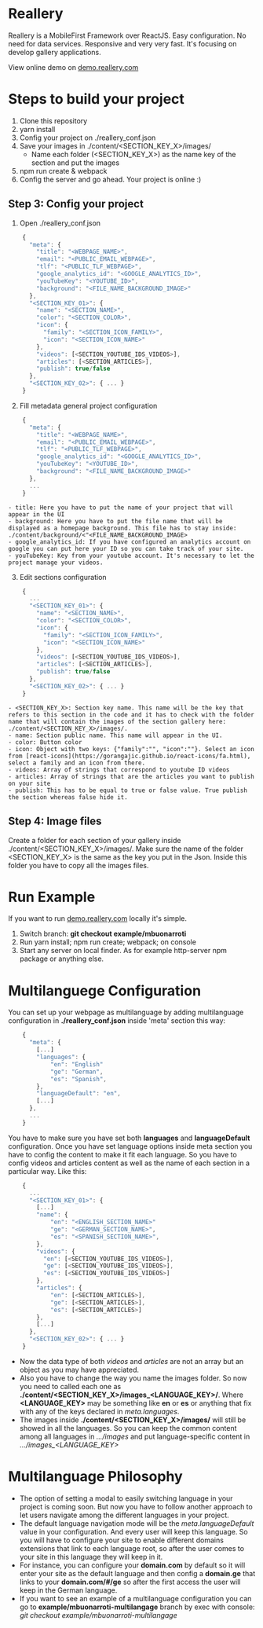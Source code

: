# Reallery
Reallery is a MobileFirst Framework over ReactJS. Easy configuration. No need for data services. Responsive and very very fast. It's focusing on develop gallery applications.


  View online demo on [demo.reallery.com](http://www.demo.reallery.com/)


# Steps to build your project
1. Clone this repository
1. yarn install
1. Config your project on ./reallery_conf.json
1. Save your images in ./content/<SECTION_KEY_X>/images/
    - Name each folder (<SECTION_KEY_X>) as the name key of the section and put the images
1. npm run create & webpack
1. Config the server and go ahead. Your project is online :)


## Step 3: Config your project
1. Open ./reallery_conf.json
```javascript
    {
      "meta": {
        "title": "<WEBPAGE_NAME>",
        "email": "<PUBLIC_EMAIL_WEBPAGE>",
        "tlf": "<PUBLIC_TLF_WEBPAGE>",
        "google_analytics_id": "<GOOGLE_ANALYTICS_ID>",
        "youTubeKey": "<YOUTUBE_ID>",
        "background": "<FILE_NAME_BACKGROUND_IMAGE>"
      },
      "<SECTION_KEY_01>": {
        "name": "<SECTION_NAME>",
        "color": "<SECTION_COLOR>",
        "icon": {
          "family": "<SECTION_ICON_FAMILY>",
          "icon": "<SECTION_ICON_NAME>"
        },
        "videos": [<SECTION_YOUTUBE_IDS_VIDEOS>],
        "articles": [<SECTION_ARTICLES>],
        "publish": true/false
      },
      "<SECTION_KEY_02>": { ... }
    }

```

2. Fill metadata general project configuration
```javascript
    {
      "meta": {
        "title": "<WEBPAGE_NAME>",
        "email": "<PUBLIC_EMAIL_WEBPAGE>",
        "tlf": "<PUBLIC_TLF_WEBPAGE>",
        "google_analytics_id": "<GOOGLE_ANALYTICS_ID>",
        "youTubeKey": "<YOUTUBE_ID>",
        "background": "<FILE_NAME_BACKGROUND_IMAGE>"
      },
      ...
    }

```

    - title: Here you have to put the name of your project that will appear in the UI
    - background: Here you have to put the file name that will be displayed as a homepage background. This file has to stay inside:  ./content/background/<"<FILE_NAME_BACKGROUND_IMAGE>
    - google_analytics_id: If you have configured an analytics account on google you can put here your ID so you can take track of your site.
    - youTubeKey: Key from your youtube account. It's necessary to let the project manage your videos.

3. Edit sections configuration

```javascript
    {
      ...
      "<SECTION_KEY_01>": {
        "name": "<SECTION_NAME>",
        "color": "<SECTION_COLOR>",
        "icon": {
          "family": "<SECTION_ICON_FAMILY>",
          "icon": "<SECTION_ICON_NAME>"
        },
        "videos": [<SECTION_YOUTUBE_IDS_VIDEOS>],
        "articles": [<SECTION_ARTICLES>],
        "publish": true/false
      },
      "<SECTION_KEY_02>": { ... }
    }

```

    - <SECTION_KEY_X>: Section key name. This name will be the key that refers to this section in the code and it has to check with the folder name that will contain the images of the section gallery here: ./content/<SECTION_KEY_X>/images/.
    - name: Section public name. This name will appear in the UI.
    - color: Button color
    - icon: Object with two keys: {"family":"", "icon":""}. Select an icon from [react-icons](https://gorangajic.github.io/react-icons/fa.html), select a family and an icon from there.
    - videos: Array of strings that correspond to youtube ID videos
    - articles: Array of strings that are the articles you want to publish on your site
    - publish: This has to be equal to true or false value. True publish the section whereas false hide it.


## Step 4: Image files

Create a folder for each section of your gallery inside ./content/<SECTION_KEY_X>/images/. Make sure the name of the folder <SECTION_KEY_X> is the same as the key you put in the Json. Inside this folder you have to copy all the images files.

# Run Example
If you want to run [demo.reallery.com](http://www.demo.reallery.com/) locally it's simple.
1. Switch branch: **git checkout example/mbuonarroti**
1. Run yarn install; npm run create; webpack; on console
1. Start any server on local finder. As for example http-server npm package or anything else.

# Multilanguege Configuration

You can set up your webpage as multilanguage by adding multilanguage configuration in **./reallery_conf.json** inside 'meta' section this way:

```javascript
    {
      "meta": {
        [...]
        "languages": {
            "en": "English"
            "ge": "German",
            "es": "Spanish",
        },
        "languageDefault": "en",
        [...]
      },
      ...
    }

```

You have to make sure you have set both **languages** and **languageDefault** configuration.
Once you have set language options inside meta section you have to config the content to make it fit each language. So you have to config  videos and articles content as well as the name of each section in a particular way.
Like this:


```javascript
    {
      ...
      "<SECTION_KEY_01>": {
        [...]
        "name": {
            "en": "<ENGLISH_SECTION_NAME>"
            "ge": "<GERMAN_SECTION_NAME>",
            "es": "<SPANISH_SECTION_NAME>",
        },
        "videos": {
          "en": [<SECTION_YOUTUBE_IDS_VIDEOS>],
          "ge": [<SECTION_YOUTUBE_IDS_VIDEOS>],
          "es": [<SECTION_YOUTUBE_IDS_VIDEOS>]
        },
        "articles": {
            "en": [<SECTION_ARTICLES>],
            "ge": [<SECTION_ARTICLES>],
            "es": [<SECTION_ARTICLES>]
        },
        [...]
      },
      "<SECTION_KEY_02>": { ... }
    }

```


- Now the data type of both *videos* and *articles* are not an array but an object as you may have appreciated.
- Also you have to change the way you name the images folder. So now you need to called each one as **./content/<SECTION_KEY_X>/images_<LANGUAGE_KEY>/**. Where **<LANGUAGE_KEY>** may be something like **en** or **es** or anything that fix with any of the keys declared in *meta.languages*.
- The images inside **./content/<SECTION_KEY_X>/images/** will still be showed in all the languages. So you can keep the common content among all languages in *.../images* and put language-specific content in *.../images_<LANGUAGE_KEY>*

# Multilanguage Philosophy

- The option of setting a modal to easily switching language in your project is coming soon. But now you have to follow another approach to let users navigate among the different languages in your project.
- The default language navigation mode will be the *meta.languageDefault* value in your configuration. And every user will keep this language. So you will have to configure your site to enable different domains extensions that link to each language root, so after the user comes to your site in this language they will keep in it.
- For instance, you can configure your **domain.com** by default so it will enter your site as the default language and then config a **domain.ge** that links to your **domain.com/#/ge** so after the first access the user will keep in the German language.
- If you want to see an example of a multilanguage configuration you can go to **example/mbuonarroti-multilangage** branch by exec with console: *git checkout example/mbuonarroti-multilangage*